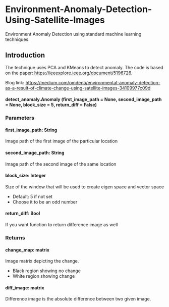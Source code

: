 # Environment-Anomaly-Detection-Using-Satellite-Images
Environment Anomaly Detection using standard machine learning techniques.

## Introduction

The technique uses PCA and KMeans to detect anomaly. The code is based on the paper: https://ieeexplore.ieee.org/document/5196726. 

Blog link: https://medium.com/omdena/environmental-anomaly-detection-as-a-result-of-climate-change-using-satellite-images-34109977c09d

#### detect_anomaly.Anomaly (first_image_path = None, second_image_path = None, block_size = 5, return_diff = False)

### Parameters

#### first_image_path: String
  Image path of the first image of the particular location
#### second_image_path: String
  Image path of the second image of the same location
#### block_size: Integer
  Size of the window that will be used to create eigen space and vector space 
  * Default: 5 if not set
  * Choose it to be an odd number
#### return_diff: Bool
  If you want function to return difference image as well
  
  
### Returns

#### change_map: matrix
  Image matrix depicting the change.
  * Black region showing no change
  * White region showing change
 
#### diff_image: matrix
  Difference image is the absolute difference between two given image.

